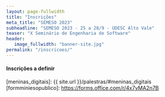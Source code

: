 ```yaml
---
layout: page-fullwidth
title: "Inscrições"
meta_title: "SEMESO 2023"
subheadline: "SEMESO 2023 - 25 a 28/9 - UDESC Alto Vale"
teaser: "X Seminário de Engenharia de Software"
header:
   image_fullwidth: "banner-site.jpg"
permalink: "/inscricoes/"
---
```

#### Inscrições a definir
<!--As inscrições nas atividades do SEMESO são realizadas conforme descrito a seguir.


### Palestras

As palestras do SEMESO realizadas em **(data)** no período **noturno** são **gratuitas** e **abertas ao público**. 

Não é necessário inscrição, mas **recomenda-se** chegar ao local com antecedência para garantir lugar na plateia.

### Minicursos

Os minicursos do SEMESO também são gratuitos. Os acadêmicos de Engenharia de Software tem prioridade nas inscrições. Mediante sobra de vagas, a inscrição em algum(ns) minicurso(s) será aberta ao público em geral.


#### Inscrições para acadêmicos de Engenharia de Software
- Período: 6 a 17/9.
- Formulário de inscrição: [https://forms.office.com/r/4x7vMA2n7B][formminieso]. Leia atentamente as instruções no formulário. É necessário se autenticar com seu usuário/senha do ID UDESC.
- **ATENÇÃO**: caso desista de participar em minicurso, acesse novamente o formulário para **desfazer** a inscrição.


#### Inscrições para público geral
- Período: 21 a 25/9.
- Formulário de inscrição: [https://forms.office.com/r/4x7vMA2n7B][formminiesopublico]. Leia atentamente as instruções no formulário.

#### Orientações importantes

**Seja consciente** e inscreva-se apenas em minicurso que você atende aos pré-requisitos. Assim você terá melhor aproveitamento do conteúdo, pois os instrutores **não vão explicar/revisar** os conceitos descritos nos pré-requisitos. 

O participante inscrito que **não comparecer** ao minicurso, além de não receber certificado, poderá ser impedido de participar de minicursos na próxima edição do SEMESO.-->


[sepex]: https://www.udesc.br/ceavi/sepex/2023
[formminieso]: https://forms.office.com/r/4x7vMA2n7B
[formmdavi]: https://forms.office.com/r/2VS3AJA1QX
[meninas_digitais]: {{ site.url }}/palestras/#meninas_digitais
[formminiesopublico]: https://forms.office.com/r/4x7vMA2n7B
